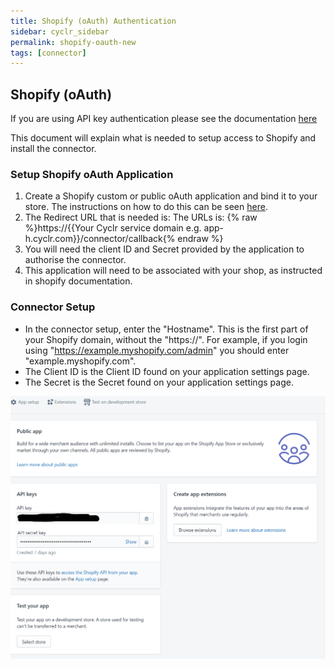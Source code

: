 ```yaml
---
title: Shopify (oAuth) Authentication
sidebar: cyclr_sidebar
permalink: shopify-oauth-new
tags: [connector]
---
```


## Shopify (oAuth) ##

If you are using API key authentication please see the documentation [here](https://docs.cyclr.com/shopify)

This document will explain what is needed to setup access to Shopify and install the connector.

### Setup Shopify oAuth Application ###
1. Create a Shopify custom or public oAuth application and bind it to your store. The instructions on how to do this can be seen [here](https://help.shopify.com/en/partners/making-apps).
2. The Redirect URL that is needed is: The URLs is: {% raw %}https://{{Your Cyclr service domain e.g. app-h.cyclr.com}}/connector/callback{% endraw %} 
3. You will need the client ID and Secret provided by the application to authorise the connector.
4. This application will need to be associated with your shop, as instructed in shopify documentation.

### Connector Setup ###
- In the connector setup, enter the "Hostname". This is the first part of your Shopify domain, without the "https://". For example, if you login using "https://example.myshopify.com/admin" you should enter "example.myshopify.com".
- The Client ID is the Client ID found on your application settings page.
- The Secret is the Secret found on your application settings page.

![Shopify Details](./images/shopify-2.png)
